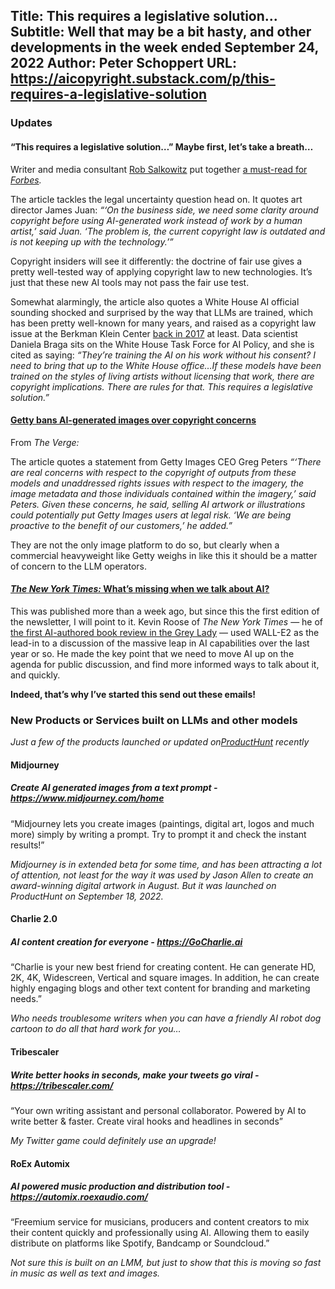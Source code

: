 Title: This requires a legislative solution...
Subtitle: Well that may be a bit hasty, and other developments in the week ended September 24, 2022
Author: Peter Schoppert
URL: https://aicopyright.substack.com/p/this-requires-a-legislative-solution
---
### Updates

#### “This requires a legislative solution…” Maybe first, let’s take a breath…

Writer and media consultant [Rob Salkowitz](https://twitter.com/robsalk) put together [a must-read for ](https://www.forbes.com/sites/robsalkowitz/2022/09/16/ai-is-coming-for-commercial-art-jobs-can-it-be-stopped)_[Forbes](https://www.forbes.com/sites/robsalkowitz/2022/09/16/ai-is-coming-for-commercial-art-jobs-can-it-be-stopped)._

The article tackles the legal uncertainty question head on. It quotes art director James Juan: _“‘On the business side, we need some clarity around copyright before using AI-generated work instead of work by a human artist,’ said Juan. ‘The problem is, the current copyright law is outdated and is not keeping up with the technology.’”_

Copyright insiders will see it differently: the doctrine of fair use gives a pretty well-tested way of applying copyright law to new technologies. It’s just that these new AI tools may not pass the fair use test.

Somewhat alarmingly, the article also quotes a White House AI official sounding shocked and surprised by the way that LLMs are trained, which has been pretty well-known for many years, and raised as a copyright law issue at the Berkman Klein Center [back in 2017](https://cyber.harvard.edu/story/2017-09/artificial-intelligences-fair-use-crisis) at least. Data scientist Daniela Braga sits on the White House Task Force for AI Policy, and she is cited as saying: _“They’re training the AI on his work without his consent? I need to bring that up to the White House office…If these models have been trained on the styles of living artists without licensing that work, there are copyright implications. There are rules for that. This requires a legislative solution.”_

#### [Getty bans AI-generated images over copyright concerns](https://www.theverge.com/2022/9/21/23364696/getty-images-ai-ban-generated-artwork-illustration-copyright)

From _The Verge:_

The article quotes a statement from Getty Images CEO Greg Peters _“‘There are real concerns with respect to the copyright of outputs from these models and unaddressed rights issues with respect to the imagery, the image metadata and those individuals contained within the imagery,’ said Peters. Given these concerns, he said, selling AI artwork or illustrations could potentially put Getty Images users at legal risk. ‘We are being proactive to the benefit of our customers,’ he added.”_

They are not the only image platform to do so, but clearly when a commercial heavyweight like Getty weighs in like this it should be a matter of concern to the LLM operators.

####  _[The](https://www.nytimes.com/2022/08/24/technology/ai-technology-progress.html)_[ ](https://www.nytimes.com/2022/08/24/technology/ai-technology-progress.html)_[New York Times:](https://www.nytimes.com/2022/08/24/technology/ai-technology-progress.html)_[ What’s missing when we talk about AI?](https://www.nytimes.com/2022/08/24/technology/ai-technology-progress.html)

This was published more than a week ago, but since this the first edition of the newsletter, I will point to it. Kevin Roose of _The_ _New York Times_ — he of [the first AI-authored book review in the Grey Lady](https://www.nytimes.com/2021/11/21/books/review/the-age-of-ai-henry-kissinger-eric-schmidt-daniel-huttenlocher.html) — used WALL-E2 as the lead-in to a discussion of the massive leap in AI capabilities over the last year or so. He made the key point that we need to move AI up on the agenda for public discussion, and find more informed ways to talk about it, and quickly.

 **Indeed, that’s why I’ve started this send out these emails!**

### 

### New Products or Services built on LLMs and other models

 _Just a few of the products launched or updated on[ProductHunt](https://www.producthunt.com) recently_

####  **Midjourney**

##### Create AI generated images from a text prompt - https://www.midjourney.com/home

“Midjourney lets you create images (paintings, digital art, logos and much more) simply by writing a prompt. Try to prompt it and check the instant results!”

 _Midjourney is in extended beta for some time, and has been attracting a lot of attention, not least for the way it was used by Jason Allen to create an award-winning digital artwork in August. But it was launched on ProductHunt on September 18, 2022._

#### Charlie 2.0

##### AI content creation for everyone - https://GoCharlie.ai

“Charlie is your new best friend for creating content. He can generate HD, 2K, 4K, Widescreen, Vertical and square images. In addition, he can create highly engaging blogs and other text content for branding and marketing needs.”

 _Who needs troublesome writers when you can have a friendly AI robot dog cartoon to do all that hard work for you…_

####  **Tribescaler**

##### Write better hooks in seconds, make your tweets go viral - https://tribescaler.com/

“Your own writing assistant and personal collaborator. Powered by AI to write better & faster. Create viral hooks and headlines in seconds”

 _My Twitter game could definitely use an upgrade!_

#### RoEx Automix

##### AI powered music production and distribution tool - https://automix.roexaudio.com/

“Freemium service for musicians, producers and content creators to mix their content quickly and professionally using AI. Allowing them to easily distribute on platforms like Spotify, Bandcamp or Soundcloud.”

 _Not sure this is built on an LMM, but just to show that this is moving so fast in music as well as text and images._
